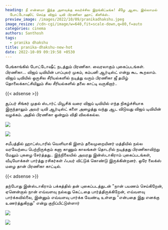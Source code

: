 ```yaml
---
heading: நீ என்னமா இந்த அளவுக்கு கவர்ச்சில இறங்கிட்டீங்க! கீழே ஆடை இல்லாமல்
  போட்டோஷூட் செய்த விஜய் டிவி பிரணிகா ஹாட் கிளிக்ஸ்.
preview_image: /images/2022/10/09/pranikadhakshu.jpeg
image_resize: /cdn-cgi/image/w=640,fit=scale-down,q=80,f=auto
categories: cinema
authors: Santhosh
tags:
  - pranika dhakshu
title: pranika-dhakshu-new-hot
date: 2022-10-09 09:19:58 +0530
---
```

பேங்காங்கில் போட்டோஷீட் நடத்தும் பிரணிகா. வைரலாகும் புகைப்படங்கள்.
பிரணிகா... விஜய் டிவியின் பாப்புலர் முகம், கம்பனி ஆர்டிஸ்ட் என்று கூட கூறலாம். விஜய் டிவியில் ஒருசில சீரியல்களில் நடித்து வரும் பிரணிகா ஜீ தமிழ் தொலைக்காட்சியிலும் சில சீரியல்களில் தலை காட்டி வருகிறார்.. 

{{< adsense >}}

சூப்பர் சிங்கர் முதல் ஸ்டார்ட் மியூசிக் வரை விஜய் டிவியில் எந்த நிகழ்ச்சியாக இருந்தாலும் அவர் டிவி ஆர்டிஸ்ட் களை அழைத்து வந்து ஆட விடுவது விஜய் டிவியின் வழக்கம். அதில் பிரணிகா ஒன்றும் விதி விலக்கல்ல.


![](/images/2022/10/09/pranika-dhakshu-new-hot4.jpeg)

![](/images/2022/10/09/pranika-dhakshu-new-hot2.jpeg)

சமீபத்தில் ஹாட்ஸ்டாரில் வெளியாகி இளம் தலைமுறையினர் மத்தியில் நல்ல வரவேற்பை பெற்றிருக்கும் கனா காணும் காலங்கள் தொடரில் நடித்தது பிரணிகாவிற்று மேலும் புகழை சேர்த்தது.. இந்நிலையில் அவரது இன்ஸ்டாகிராம் புகைப்படங்கள், வீடியோக்கள் பார்த்து ரசிகர்கள் ஃபயர் விட்டுக் கொண்டு இருக்கின்றனர். ஒரே லைக்ஸ் மழை தான் பிரணிகா காட்டில்.

{{< adsense >}}


தற்போது இன்ஸ்டாகிராம் பக்கத்தில் தன் புகைப்படத்துடன் "நான் பயணம் செய்கிறேன், ஏனென்றால் நான் எவ்வளவு நல்லது கெட்டதை பார்த்திருக்கிறேன், எவ்வளவு பார்க்கவில்லை, இன்னும் எவ்வளவு பார்க்க வேண்டி உள்ளது "என்பதை இது எனக்கு உணர்த்துகிறது" என்று குறிப்பிட்டுள்ளார்

![](/images/2022/10/09/pranika-dhakshu-new-hot.jpeg)

![](/images/2022/10/09/pranika-dhakshu-new-hot6.jpeg)